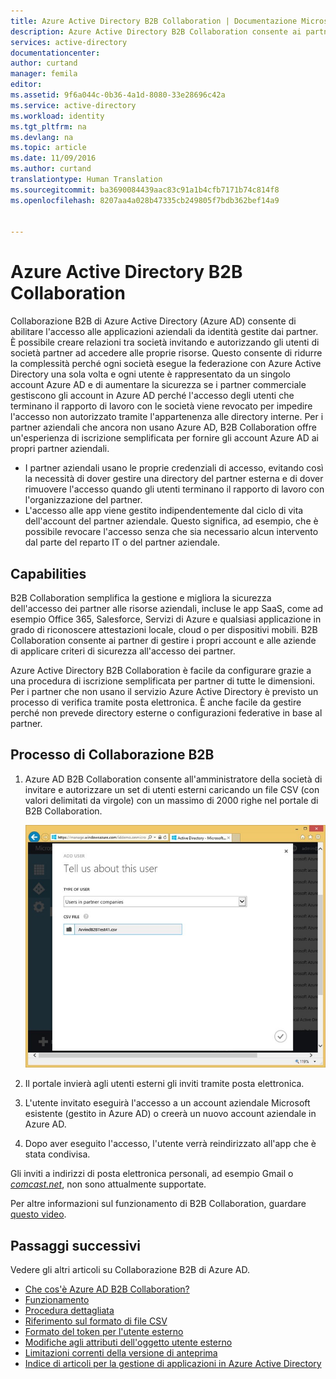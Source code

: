 ```yaml
---
title: Azure Active Directory B2B Collaboration | Documentazione Microsoft
description: Azure Active Directory B2B Collaboration consente ai partner aziendali di accedere alle proprie risorse aziendali con ciascuno dei propri utenti rappresentato da un unico account di Azure AD
services: active-directory
documentationcenter: 
author: curtand
manager: femila
editor: 
ms.assetid: 9f6a044c-0b36-4a1d-8080-33e28696c42a
ms.service: active-directory
ms.workload: identity
ms.tgt_pltfrm: na
ms.devlang: na
ms.topic: article
ms.date: 11/09/2016
ms.author: curtand
translationtype: Human Translation
ms.sourcegitcommit: ba3690084439aac83c91a1b4cfb7171b74c814f8
ms.openlocfilehash: 8207aa4a028b47335cb249805f7bdb362bef14a9


---
```

# <a name="azure-active-directory-b2b-collaboration"></a>Azure Active Directory B2B Collaboration
Collaborazione B2B di Azure Active Directory (Azure AD) consente di abilitare l'accesso alle applicazioni aziendali da identità gestite dai partner. È possibile creare relazioni tra società invitando e autorizzando gli utenti di società partner ad accedere alle proprie risorse. Questo consente di ridurre la complessità perché ogni società esegue la federazione con Azure Active Directory una sola volta e ogni utente è rappresentato da un singolo account Azure AD e di aumentare la sicurezza se i partner commerciale gestiscono gli account in Azure AD perché l'accesso degli utenti che terminano il rapporto di lavoro con le società viene revocato per impedire l'accesso non autorizzato tramite l'appartenenza alle directory interne. Per i partner aziendali che ancora non usano Azure AD, B2B Collaboration offre un'esperienza di iscrizione semplificata per fornire gli account Azure AD ai propri partner aziendali.

* I partner aziendali usano le proprie credenziali di accesso, evitando così la necessità di dover gestire una directory del partner esterna e di dover rimuovere l'accesso quando gli utenti terminano il rapporto di lavoro con l'organizzazione del partner.
* L'accesso alle app viene gestito indipendentemente dal ciclo di vita dell'account del partner aziendale. Questo significa, ad esempio, che è possibile revocare l'accesso senza che sia necessario alcun intervento dal parte del reparto IT o del partner aziendale.

## <a name="capabilities"></a>Capabilities
B2B Collaboration semplifica la gestione e migliora la sicurezza dell'accesso dei partner alle risorse aziendali, incluse le app SaaS, come ad esempio Office 365, Salesforce, Servizi di Azure e qualsiasi applicazione in grado di riconoscere attestazioni locale, cloud o per dispositivi mobili. B2B Collaboration consente ai partner di gestire i propri account e alle aziende di applicare criteri di sicurezza all'accesso dei partner.

Azure Active Directory B2B Collaboration è facile da configurare grazie a una procedura di iscrizione semplificata per partner di tutte le dimensioni. Per i partner che non usano il servizio Azure Active Directory è previsto un processo di verifica tramite posta elettronica. È anche facile da gestire perché non prevede directory esterne o configurazioni federative in base al partner.

## <a name="b2b-collaboration-process"></a>Processo di Collaborazione B2B
1. Azure AD B2B Collaboration consente all'amministratore della società di invitare e autorizzare un set di utenti esterni caricando un file CSV (con valori delimitati da virgole) con un massimo di 2000 righe nel portale di B2B Collaboration.

   ![Finestra di dialogo Carica file CSV](./media/active-directory-b2b-collaboration-overview/upload-csv.png)
2. Il portale invierà agli utenti esterni gli inviti tramite posta elettronica.
3. L'utente invitato eseguirà l'accesso a un account aziendale Microsoft esistente (gestito in Azure AD) o creerà un nuovo account aziendale in Azure AD.
4. Dopo aver eseguito l'accesso, l'utente verrà reindirizzato all'app che è stata condivisa.

Gli inviti a indirizzi di posta elettronica personali, ad esempio Gmail o [*comcast.net*](http://comcast.net/), non sono attualmente supportate.

Per altre informazioni sul funzionamento di B2B Collaboration, guardare [questo video](http://aka.ms/aadshowb2b).

## <a name="next-steps"></a>Passaggi successivi
Vedere gli altri articoli su Collaborazione B2B di Azure AD.

* [Che cos'è Azure AD B2B Collaboration?](active-directory-b2b-what-is-azure-ad-b2b.md)
* [Funzionamento](active-directory-b2b-how-it-works.md)
* [Procedura dettagliata](active-directory-b2b-detailed-walkthrough.md)
* [Riferimento sul formato di file CSV](active-directory-b2b-references-csv-file-format.md)
* [Formato del token per l'utente esterno](active-directory-b2b-references-external-user-token-format.md)
* [Modifiche agli attributi dell'oggetto utente esterno](active-directory-b2b-references-external-user-object-attribute-changes.md)
* [Limitazioni correnti della versione di anteprima](active-directory-b2b-current-preview-limitations.md)
* [Indice di articoli per la gestione di applicazioni in Azure Active Directory](active-directory-apps-index.md)



<!--HONumber=Nov16_HO3-->


